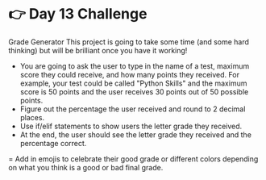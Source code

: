 # 👉 Day 13 Challenge

Grade Generator
This project is going to take some time (and some hard thinking) but will be brilliant once you have it working!

- You are going to ask the user to type in the name of a test, maximum score they could receive, and how many points they received. For example, your test could be called "Python Skills" and the maximum score is 50 points and the user receives 30 points out of 50 possible points.
- Figure out the percentage the user received and round to 2 decimal places.
- Use if/elif statements to show users the letter grade they received.
- At the end, the user should see the letter grade they received and the percentage correct.

= Add in emojis to celebrate their good grade or different colors depending on what you think is a good or bad final grade.